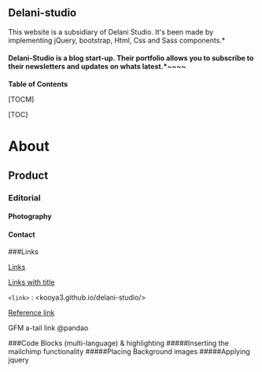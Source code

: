 ## Delani-studio
This website is a subsidiary of Delani Studio. It's been made by implementing jQuery, bootstrap, Html, Css and Sass components.*
#### Delani-Studio is a blog start-up. Their portfolio allows you to subscribe to their newsletters and updates on whats latest.*~~~~




**Table of Contents**

[TOCM]

[TOC]

# About
## Product
### Editorial
#### Photography
#### Contact
###Links

[Links](http://localhost/)

[Links with title](http://localhost/ "link title")

`<link>` : <kooya3.github.io/delani-studio/>

[Reference link][id/name] 

[id/name]: http://link-url/

GFM a-tail link @pandao

###Code Blocks (multi-language) & highlighting
#####Inserting the mailchimp functionality
#####Placing Background images
#####Applying jquery
